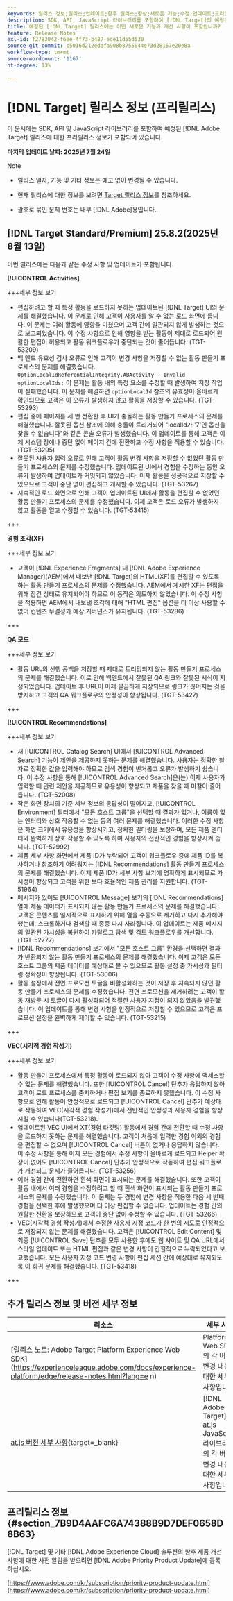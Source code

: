 ```yaml
---
keywords: 릴리스 정보;릴리스;업데이트;향후 릴리스;향상;새로운 기능;수정;업데이트;프리릴리스;조기 액세스
description: SDK, API, JavaScript 라이브러리를 포함하여 [!DNL Target]의 예정된 릴리스에 포함된 새로운 기능 및 개선, 수정 사항에 대해 알아봅니다.
title: 예정된 [!DNL Target] 릴리스에는 어떤 새로운 기능과 개선 사항이 포함됩니까?
feature: Release Notes
exl-id: f2783042-f6ee-4f73-b487-ede11d55d530
source-git-commit: c5016d212edafa908b8755044e73d28167e20e8a
workflow-type: tm+mt
source-wordcount: '1167'
ht-degree: 13%

---
```


# [!DNL Target] 릴리스 정보 (프리릴리스)

이 문서에는 SDK, API 및 JavaScript 라이브러리를 포함하여 예정된 [!DNL Adobe Target] 릴리스에 대한 프리릴리스 정보가 포함되어 있습니다.

**마지막 업데이트 날짜: 2025년 7월 24일**

>[!NOTE]
>
>* 릴리스 일자, 기능 및 기타 정보는 예고 없이 변경될 수 있습니다.
>
>* 현재 릴리스에 대한 정보를 보려면 [Target 릴리스 정보](release-notes.md)를 참조하세요.
>
>* 괄호로 묶인 문제 번호는 내부 [!DNL Adobe]용입니다.

## [!DNL Target Standard/Premium] 25.8.2(2025년 8월 13일)

이번 릴리스에는 다음과 같은 수정 사항 및 업데이트가 포함됩니다.

**[!UICONTROL Activities]**

+++세부 정보 보기
* 편집하려고 할 때 특정 활동을 로드하지 못하는 업데이트된 [!DNL Target] UI의 문제를 해결했습니다. 이 문제로 인해 고객이 사용자를 알 수 없는 로드 화면에 둡니다. 이 문제는 여러 활동에 영향을 미쳤으며 고객 간에 일관되지 않게 발생하는 것으로 보고되었습니다. 이 수정 사항으로 인해 영향을 받는 활동이 제대로 로드되어 원활한 편집이 허용되고 활동 워크플로우가 중단되는 것이 줄어듭니다. (TGT-53209)
* 백 엔드 유효성 검사 오류로 인해 고객이 변경 사항을 저장할 수 없는 활동 만들기 프로세스의 문제를 해결했습니다. `OptionLocalIdReferentialIntegrity.ABActivity - Invalid optionLocalIds:` 이 문제는 활동 내의 특정 요소를 수정할 때 발생하여 저장 작업이 실패했습니다. 이 문제를 해결하면 `optionLocalId` 참조의 유효성이 올바르게 확인되므로 고객은 이 오류가 발생하지 않고 활동을 저장할 수 있습니다. (TGT-53293)
* 편집 중에 페이지를 세 번 전환한 후 UI가 충돌하는 활동 만들기 프로세스의 문제를 해결했습니다. 잘못된 옵션 참조에 의해 충돌이 트리거되어 &quot;localId가 &#39;7&#39;인 옵션을 찾을 수 없습니다&quot;와 같은 콘솔 오류가 발생했습니다. 이 업데이트를 통해 고객은 이제 시스템 장애나 중단 없이 페이지 간에 전환하고 수정 사항을 적용할 수 있습니다. (TGT-53295)
* 잘못된 사용자 입력 오류로 인해 고객이 활동 변경 사항을 저장할 수 없었던 활동 만들기 프로세스의 문제를 수정했습니다. 업데이트된 UI에서 경험을 수정하는 동안 오류가 발생하여 업데이트가 커밋되지 않았습니다. 이제 활동을 성공적으로 저장할 수 있으므로 고객이 중단 없이 편집하고 게시할 수 있습니다. (TGT-53267)
* 지속적인 로드 화면으로 인해 고객이 업데이트된 UI에서 활동을 편집할 수 없었던 활동 만들기 프로세스의 문제를 수정했습니다. 이제 고객은 로드 오류가 발생하지 않고 활동을 열고 수정할 수 있습니다. (TGT-53415)

+++

**경험 조각(XF)**

+++세부 정보 보기
* 고객이 [!DNL Experience Fragments] 내 [!DNL Adobe Experience Manager]&#x200B;(AEM)에서 내보낸 [!DNL Target]의 HTML(XF)를 편집할 수 있도록 하는 활동 만들기 프로세스의 문제를 수정했습니다. AEM에서 게시한 XF는 편집을 위해 잠긴 상태로 유지되어야 하므로 이 동작은 의도하지 않았습니다. 이 수정 사항을 적용하면 AEM에서 내보낸 조각에 대해 &quot;HTML 편집&quot; 옵션을 더 이상 사용할 수 없어 컨텐츠 무결성과 예상 거버넌스가 유지됩니다. (TGT-53286)

+++

**QA 모드**

+++세부 정보 보기
* 활동 URL의 선행 공백을 저장할 때 제대로 트리밍되지 않는 활동 만들기 프로세스의 문제를 해결했습니다. 이로 인해 백엔드에서 잘못된 QA 링크와 잘못된 서식이 지정되었습니다. 업데이트 후 URL이 이제 깔끔하게 저장되므로 링크가 끊어지는 것을 방지하고 고객의 QA 워크플로우의 안정성이 향상됩니다. (TGT-53427)

+++

**[!UICONTROL Recommendations]**

+++세부 정보 보기
* 새 [!UICONTROL Catalog Search] UI에서 [!UICONTROL Advanced Search] 기능이 제안을 제공하지 못하는 문제를 해결했습니다. 사용자는 정확한 철자로 정확한 값을 입력해야 하므로 검색 경험이 번거롭고 오류가 발생하기 쉽습니다. 이 수정 사항을 통해 [!UICONTROL Advanced Search]은(는) 이제 사용자가 입력할 때 관련 제안을 제공하므로 유용성이 향상되고 제품을 찾을 때 마찰이 줄어듭니다. (TGT-52008)
* 작은 화면 장치의 기준 세부 정보의 응답성이 떨어지고, [!UICONTROL Environment] 필터에서 &quot;모든 호스트 그룹&quot;을 선택할 때 결과가 없거나, 이름이 없는 엔터티와 상호 작용할 수 없는 등의 여러 문제를 해결했습니다. 이러한 수정 사항은 화면 크기에서 유용성을 향상시키고, 정확한 필터링을 보장하며, 모든 제품 엔티티와 완벽하게 상호 작용할 수 있도록 하여 사용자의 전반적인 경험을 향상시켜 줍니다. (TGT-52992)
* 제품 세부 사항 화면에서 제품 ID가 누락되어 고객이 워크플로우 중에 제품 ID를 복사하거나 참조하기 어려워지는 [!DNL Recommendations] 활동 만들기 프로세스의 문제를 해결했습니다. 이제 제품 ID가 세부 사항 보기에 명확하게 표시되므로 가시성이 향상되고 고객을 위한 보다 효율적인 제품 관리를 지원합니다. (TGT-51964)
* 메시지가 있어도 [!UICONTROL Message] 보기의 [!DNL Recommendations] 열에 제품 데이터가 표시되지 않는 활동 만들기 프로세스의 문제를 해결했습니다. 고객은 콘텐츠를 일시적으로 표시하기 위해 열을 수동으로 제거하고 다시 추가해야 했는데, 스크롤하거나 검색할 때 종종 다시 사라집니다. 이 업데이트는 제품 메시지의 일관된 가시성을 복원하여 카탈로그 탐색 및 검토 워크플로우를 개선합니다. (TGT-52777)
* [!DNL Recommendations] 보기에서 &quot;모든 호스트 그룹&quot; 환경을 선택하면 결과가 반환되지 않는 활동 만들기 프로세스의 문제를 해결했습니다. 이제 고객은 모든 호스트 그룹의 제품 데이터를 예상대로 볼 수 있으므로 활동 설정 중 가시성과 필터링 정확성이 향상됩니다. (TGT-53006)
* 활동 설정에서 전면 프로모션 토글을 비활성화하는 것이 저장 후 지속되지 않던 활동 만들기 프로세스의 문제를 수정했습니다. 전면 프로모션을 제거하려는 고객이 활동 재방문 시 토글이 다시 활성화되어 적절한 사용자 지정이 되지 않았음을 발견했습니다. 이 업데이트를 통해 변경 사항을 안정적으로 저장할 수 있으므로 고객은 프로모션 설정을 완벽하게 제어할 수 있습니다. (TGT-53215)

+++

**VEC(시각적 경험 작성기)**

+++세부 정보 보기
* 활동 만들기 프로세스에서 특정 활동이 로드되지 않아 고객이 수정 사항에 액세스할 수 없는 문제를 해결했습니다. 또한 [!UICONTROL Cancel] 단추가 응답하지 않아 고객이 로드 프로세스를 중지하거나 편집 보기를 종료하지 못했습니다. 이 수정 사항으로 인해 활동이 안정적으로 로드되고 [!UICONTROL Cancel] 단추가 예상대로 작동하여 VEC(시각적 경험 작성기)에서 전반적인 안정성과 사용자 경험을 향상시킬 수 있습니다(TGT-53218).
* 업데이트된 VEC UI에서 XT(경험 타깃팅) 활동에서 경험 간에 전환할 때 수정 사항을 로드하지 못하는 문제를 해결했습니다. 고객이 처음에 입력한 경험 이외의 경험을 편집할 수 없으며 [!UICONTROL Cancel] 버튼이 없거나 응답하지 않습니다. 이 수정 사항을 통해 이제 모든 경험에서 수정 사항이 올바르게 로드되고 Helper 확장이 없어도 [!UICONTROL Cancel] 단추가 안정적으로 작동하여 편집 워크플로가 개선되고 문제가 줄어듭니다. (TGT-53256)
* 여러 경험 간에 전환하면 흰색 화면이 표시되는 문제를 해결했습니다. 또한 고객이 활동 내에서 여러 경험을 수정하려고 할 때 흰색 화면이 표시되는 활동 만들기 프로세스의 문제를 수정했습니다. 이 문제는 두 경험에 변경 사항을 적용한 다음 세 번째 경험을 선택한 후에 발생했으며 더 이상 편집할 수 없습니다. 업데이트는 경험 간의 원활한 전환을 보장하므로 고객이 중단 없이 수정할 수 있습니다. (TGT-53266)
* VEC(시각적 경험 작성기)에서 수정한 사용자 지정 코드가 한 번의 시도로 안정적으로 저장되지 않는 문제를 해결했습니다. 고객은 [!UICONTROL Edit Content] 및 최종 [!UICONTROL Save] 단추를 모두 사용한 후에도 웹 사이트 및 QA URL에서 스타일 업데이트 또는 HTML 편집과 같은 변경 사항이 간헐적으로 누락되었다고 보고했습니다. 모든 사용자 지정 코드 변경 사항이 편집 세션 간에 예상대로 유지되도록 이 회귀 문제를 해결했습니다. (TGT-53418)

+++

## 추가 릴리스 정보 및 버전 세부 정보

| 리소스 | 세부 사항 |
|--- |--- |
| [릴리스 노트: Adobe Target Platform Experience Web SDK]&#x200B;(https://experienceleague.adobe.com/docs/experience-platform/edge/release-notes.html?lang=e n) | Platform Web SDK의 각 버전 변경 내용에 대한 세부 사항입니다. |
| [at.js 버전 세부 사항](https://experienceleague.adobe.com/docs/target-dev/developer/client-side/at-js-implementation/target-atjs-versions.html){target=_blank} | [!DNL Adobe Target] at.js JavaScript 라이브러리의 각 버전 변경 내용에 대한 세부 사항입니다. |

## 프리릴리스 정보 {#section_7B9D4AAFC6A74388B9D7DEF0658D8B63}

[!DNL Target] 및 기타 [!DNL Adobe Experience Cloud] 솔루션의 향후 제품 개선 사항에 대한 사전 알림을 받으려면 [!DNL Adobe Priority Product Update]에 등록하십시오.

[https://www.adobe.com/kr/subscription/priority-product-update.html](https://www.adobe.com/kr/subscription/priority-product-update.html)
